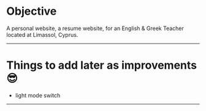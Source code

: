 # Objective

A personal website, a resume website, for an English & Greek Teacher located at Limassol, Cyprus.

---

# Things to add later as improvements 😎

- light mode switch
 
---
